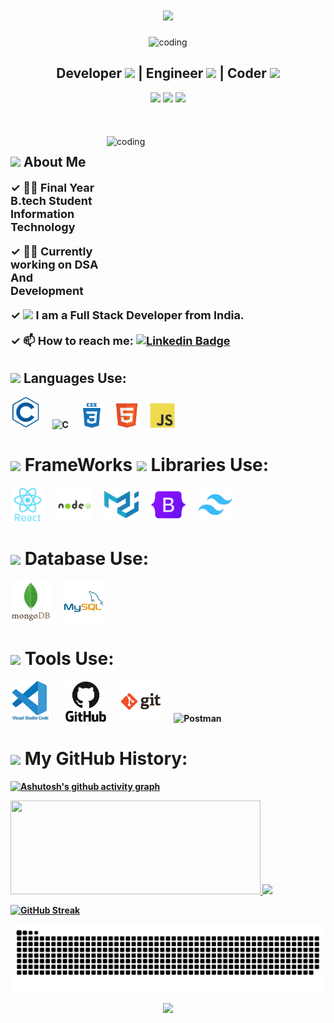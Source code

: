 
<h1 align="center">
  <img src="https://capsule-render.vercel.app/api?type=waving&color=gradient&text=Hey,+I'm+Shahnwaz!&height=100&section=header"/>
</h1>
<!-----h1---->

<div  align="center">
<img alt="coding" width="80" src="https://media.giphy.com/media/CwTvSiWflgCGKgz5eb/giphy.gif">
</div>


<span style="color:#39FF14"><h2 align="center" color="#39FF14"> Developer  <img src="https://media.giphy.com/media/UVG0BN8TOMKkPOJS6e/giphy.gif" width="20"> | Engineer <img src="https://media.giphy.com/media/h4x6RMBru1Mx7zLWko/giphy.gif" width="20"> | Coder <img src="https://media.giphy.com/media/WUlplcMpOCEmTGBtBW/giphy.gif" width="20"> </h2></span>


<div id="header" align="center">
  <img src="https://media.giphy.com/media/M9gbBd9nbDrOTu1Mqx/giphy.gif" width="80"/>
  <img src="https://media.giphy.com/media/QssGEmpkyEOhBCb7e1/giphy.gif" width="80" />
  <img src="https://media.giphy.com/media/Ll22OhMLAlVDb8UQWe/giphy.gif" width="80" /> 
</div>
<br>
<br>
<br>



<img align="right" alt="coding" width="350" height="250" src="https://media.giphy.com/media/p2GaqIvO2CghxLofci/giphy.gif">



<!-- About -->
<h2>
 <img src="https://media.giphy.com/media/Pjaar9PMPIJoh2LySv/giphy.gif" width="20" />
About Me 
  
</h2>




<span style="font-size: 18px">
  
<p >

<b>✓<b> 👨‍🎓 Final Year B.tech Student **Information Technology**

<b>✓<b> 👨‍💻 Currently working on **DSA And Development**

<b>✓<b> <img src="https://media.giphy.com/media/WUlplcMpOCEmTGBtBW/giphy.gif" width="30"> I am a Full Stack Developer from India.
 
<b>✓<b>  📫 How to reach me: [![Linkedin Badge](https://img.shields.io/badge/-ShahnwazAnsari-blue?style=flat&logo=Linkedin&logoColor=white)](https://www.linkedin.com/in/shahnwaz-ansari/)
</p>
</span>

 <h2> <img src="https://media.giphy.com/media/QssGEmpkyEOhBCb7e1/giphy.gif" width="30" />
Languages Use:</h2>

<p> 
<img src="https://github.com/devicons/devicon/blob/master/icons/c/c-line.svg" title="C" alt="C" width="50" height="50"/>&nbsp;&nbsp;&nbsp;&nbsp;
<img src="https://upload.wikimedia.org/wikipedia/commons/1/18/ISO_C%2B%2B_Logo.svg" title="C" alt="C" width="50" height="50"/>&nbsp;&nbsp;&nbsp;&nbsp;
<img src="https://github.com/devicons/devicon/blob/master/icons/css3/css3-plain-wordmark.svg"  title="CSS3" alt="CSS" width="40" height="40"/>&nbsp;&nbsp;&nbsp;&nbsp;
<img src="https://github.com/devicons/devicon/blob/master/icons/html5/html5-original.svg" title="HTML5" alt="HTML" width="40" height="40"/>&nbsp;&nbsp;&nbsp;&nbsp;
<img src="https://github.com/devicons/devicon/blob/master/icons/javascript/javascript-original.svg" title="JavaScript" alt="JavaScript" width="40" height="40"/>&nbsp;&nbsp;&nbsp;&nbsp;
</p> 

<h1> <img src="https://media.giphy.com/media/eNAsjO55tPbgaor7ma/giphy.gif" width="30" />
FrameWorks <img src="https://media.giphy.com/media/KFiyMLUgNVRk0nEUoV/giphy.gif" width="30" /> Libraries Use:</h1>

<p>
<img src="https://github.com/devicons/devicon/blob/master/icons/react/react-original-wordmark.svg" title="React" alt="React" width="55"/>&nbsp;&nbsp;&nbsp;&nbsp;&nbsp;
<img src="https://github.com/devicons/devicon/blob/master/icons/nodejs/nodejs-original-wordmark.svg" title="NodeJs" alt="NodeJs" width="55"/>&nbsp;&nbsp;&nbsp;&nbsp;&nbsp;
<img src="https://github.com/devicons/devicon/blob/master/icons/materialui/materialui-original.svg" title="MUI" alt="MUI" width="55"/>&nbsp;&nbsp;&nbsp;&nbsp;&nbsp;
<img src="https://github.com/devicons/devicon/blob/master/icons/bootstrap/bootstrap-original.svg" title="Bootstrap" alt="Bootstrap" width="55"/>&nbsp;&nbsp;&nbsp;&nbsp;&nbsp;
<img src="https://github.com/devicons/devicon/blob/master/icons/tailwindcss/tailwindcss-plain.svg" title="Tailwind CSS" alt="Tailwind CSS" width="55" />&nbsp;&nbsp;&nbsp;&nbsp;

</p>
  

<h1> <img src="https://media.giphy.com/media/IUNycHoVqvLDowiiam/giphy.gif" width="50" />
Database Use:</h1>

<p>
<img src="https://github.com/devicons/devicon/blob/master/icons/mongodb/mongodb-original-wordmark.svg" title="MongoDB" alt="MongoDB" width="65" />&nbsp;&nbsp;&nbsp;&nbsp;&nbsp;
<img src="https://github.com/devicons/devicon/blob/master/icons/mysql/mysql-original-wordmark.svg" title="MySQL" alt="MYSQL" width="65" />&nbsp;&nbsp;&nbsp;&nbsp;
</p>
  
 
<h1> <img src="https://media.giphy.com/media/TgyarrvUBCkHdAJfBn/giphy.gif" width="50" />
Tools Use:</h1>

<p>
<img src="https://github.com/devicons/devicon/blob/master/icons/vscode/vscode-original-wordmark.svg" title="Vs Code" alt="VS Code" width="65" />&nbsp;&nbsp;&nbsp;&nbsp;&nbsp;&nbsp;
<img src="https://github.com/devicons/devicon/blob/master/icons/github/github-original-wordmark.svg" title="GitHub" alt="GitHub" width="65" />&nbsp;&nbsp;&nbsp;&nbsp;&nbsp;&nbsp;
<img src="https://github.com/devicons/devicon/blob/master/icons/git/git-original-wordmark.svg" title="Git" alt="Git" width="65" />&nbsp;&nbsp;&nbsp;&nbsp;&nbsp;
<img src="https://upload.wikimedia.org/wikipedia/commons/c/c2/Postman_%28software%29.png" title="PostMan" alt="Postman" width="95" height="40" />&nbsp;&nbsp;&nbsp;&nbsp;&nbsp;
</p>


<h1> <img src="https://media.giphy.com/media/TgyarrvUBCkHdAJfBn/giphy.gif" width="50" />
My GitHub History:</h1>
  
<p >
 
[![Ashutosh's github activity graph](https://activity-graph.herokuapp.com/graph?username=ShahnwazA78&bg_color=fffff&color=009dff&line=0287d9&point=ffffff&area=true&hide_border=true)](https://github.com/ashutosh00710/github-readme-activity-graph)


<a href="https://github.com/ShahnwazA78">
  <img width="400em" height="150em" src="https://github-readme-stats.vercel.app/api?username=ShahnwazA78&show_icons=true&theme=vision-friendly-dark&include_all_commits=true&count_private=true"/>
  <img height="140em" src="https://github-readme-stats.vercel.app/api/top-langs/?username=ShahnwazA78&theme=vision-friendly-dark&hide=c%2B%2B&layout=compact"/>
</a>
  
 
[![GitHub Streak](http://github-readme-streak-stats.herokuapp.com?user=ShahnwazA78&theme=dark&background=000000)](https://git.io/streak-stats)
</p>

  


![](https://github.com/Platane/snk/raw/output/github-contribution-grid-snake.svg)

  
<p align="center">
  <img src="https://capsule-render.vercel.app/api?type=waving&color=gradient&height=100&section=footer"/>
</p> 
  
